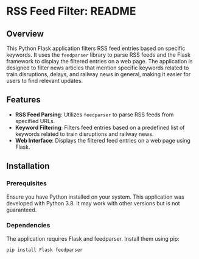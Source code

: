 # RSS Feed Filter: README

## Overview
This Python Flask application filters RSS feed entries based on specific keywords. It uses the `feedparser` library to parse RSS feeds and the Flask framework to display the filtered entries on a web page. The application is designed to filter news articles that mention specific keywords related to train disruptions, delays, and railway news in general, making it easier for users to find relevant updates.

## Features
- **RSS Feed Parsing**: Utilizes `feedparser` to parse RSS feeds from specified URLs.
- **Keyword Filtering**: Filters feed entries based on a predefined list of keywords related to train disruptions and railway news.
- **Web Interface**: Displays the filtered feed entries on a web page using Flask.

## Installation

### Prerequisites
Ensure you have Python installed on your system. This application was developed with Python 3.8. It may work with other versions but is not guaranteed.

### Dependencies
The application requires Flask and feedparser. Install them using pip:

```bash
pip install Flask feedparser
```
